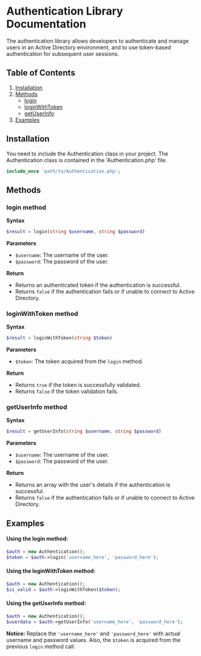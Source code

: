 # Authentication Library Documentation

The authentication library allows developers to authenticate and manage users in an Active Directory environment, and to use token-based authentication for subsequent user sessions.

## Table of Contents
1. [Installation](#installation)
2. [Methods](#methods)
    - [login](#login-method)
    - [loginWithToken](#loginWithToken-method)
    - [getUserInfo](#getUserInfo-method)
3. [Examples](#examples)

## Installation

You need to include the Authentication class in your project. The Authentication class is contained in the 'Authentication.php' file.

```php
include_once 'path/to/Authentication.php';
```

## Methods

### login method

**Syntax**

```php
$result = login(string $username, string $password)
```

**Parameters**

- `$username`: The username of the user.
- `$password`: The password of the user.

**Return**

- Returns an authenticated token if the authentication is successful.
- Returns `false` if the authentication fails or if unable to connect to Active Directory.

### loginWithToken method

**Syntax**

```php
$result = loginWithToken(string $token)
```

**Parameters**

- `$token`: The token acquired from the `login` method.

**Return**

- Returns `true` if the token is successfully validated.
- Returns `false` if the token validation fails.

### getUserInfo method

**Syntax**

```php
$result = getUserInfo(string $username, string $password)
```

**Parameters**

- `$username`: The username of the user.
- `$password`: The password of the user.

**Return**

- Returns an array with the user's details if the authentication is successful.
- Returns `false` if the authentication fails or if unable to connect to Active Directory.

## Examples

#### Using the login method:

```php
$auth = new Authentication();
$token = $auth->login('username_here', 'password_here');
```

#### Using the loginWithToken method:

```php
$auth = new Authentication();
$is_valid = $auth->loginWithToken($token);
```

#### Using the getUserInfo method:

```php
$auth = new Authentication();
$userdata = $auth->getUserInfo('username_here', 'password_here');
```

**Notice:** Replace the `'username_here'` and `'password_here'` with actual username and password values. Also, the `$token` is acquired from the previous `login` method call.

